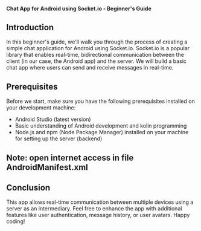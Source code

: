 #### Chat App for Android using Socket.io - Beginner's Guide
## Introduction

In this beginner's guide, we'll walk you through the process of creating a simple chat application for Android using Socket.io. Socket.io is a popular library that enables real-time, bidirectional communication between the client (in our case, the Android app) and the server. We will build a basic chat app where users can send and receive messages in real-time.

## Prerequisites

Before we start, make sure you have the following prerequisites installed on your development machine:

- Android Studio (latest version)
- Basic understanding of Android development and kolin programming
- Node.js and npm (Node Package Manager) installed on your machine for setting up the server (backend)

## Note: open internet access in file AndroidManifest.xml

<uses-permission android:name="android.permission.INTERNET" />

## Conclusion

This app allows real-time communication between multiple devices using a server as an intermediary. Feel free to enhance the app with additional features like user authentication, message history, or user avatars. Happy coding!
